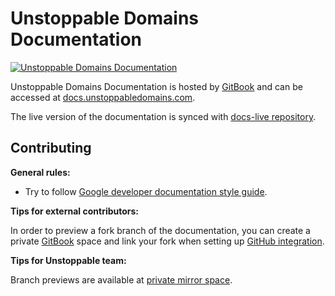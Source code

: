 # Unstoppable Domains Documentation

[![Unstoppable Domains Documentation](https://img.shields.io/badge/docs-unstoppabledomains.com-blue)](https://docs.unstoppabledomains.com/)

Unstoppable Domains Documentation is hosted by [GitBook](https://www.gitbook.com/) and can be accessed at
[docs.unstoppabledomains.com](https://docs.unstoppabledomains.com/).

The live version of the documentation is synced with [docs-live repository](https://github.com/unstoppabledomains/live-docs).

## Contributing

**General rules:**

- Try to follow [Google developer documentation style guide](https://developers.google.com/style).

**Tips for external contributors:**

In order to preview a fork branch of the documentation, you can create a private [GitBook](https://www.gitbook.com/)
space and link your fork when setting up [GitHub integration](https://docs.gitbook.com/integrations/github).

**Tips for Unstoppable team:**

Branch previews are available at [private mirror space](https://app.gitbook.com/@unstoppable-domains/s/unstoppable-docs-mirror/).
